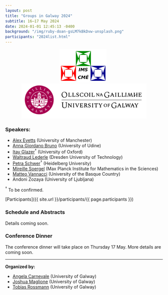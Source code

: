 ```yaml
---
layout: post
title: "Groups in Galway 2024"
subtitle: 16–17 May 2024
date: 2024-01-01 12:45:13 -0400
background: "/img/ruby-doan-gsLM7kBkDvw-unsplash.png"
participants: "2024list.html"
---
```


<center><p>
    <a href="https://irishmathsoc.org/"><img width="150" src="/img/ims-2t.png"/></a>
    &nbsp;
    <a href="https://www.universityofgalway.ie/registrar/"><img width="400" src="/img/University_Of_Galway_Logo__Positive_Landscape_RGB.png"/></a>
</p></center>


### Speakers: 

- [Alex Evetts](https://sites.google.com/view/aevetts/home) (University of Manchester)
- [Anna Giordano Bruno](https://users.dimi.uniud.it/~anna.giordanobruno/index.html) (University of Udine)
- [Itay Glazer](https://sites.google.com/view/itay-glazer)$^†$ (University of Oxford)
- [Waltraud Lederle](https://perso.uclouvain.be/waltraud.lederle/) (Dresden University of Technology)
- [Petra Schwer](https://www.geometry.ovgu.de/schwer.html)$^†$ (Heidelberg University)
- [Mireille Soergel](https://soergelm.github.io/) (Max Planck Institute for Mathematics in the Sciences)
- [Matteo Vannacci](https://sites.google.com/view/matteovannacci/home) (University of the Basque Country)
- Andoni Zozaya (University of Ljubljana)

${}^†$ To be confirmed.

[Participants]({{ site.url }}/participants/{{ page.participants }})


### Schedule and Abstracts

Details coming soon.


### Conference Dinner 

The conference dinner will take place on Thursday 17 May. More details are coming soon.

---

**Organized by:**
- [Angela Carnevale](https://angelacarnevale.github.io/) (University of Galway)
- [Joshua Maglione](https://joshmaglione.com) (University of Galway)
- [Tobias Rossmann](https://torossmann.github.io/) (University of Galway)
